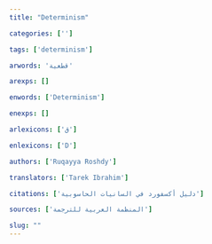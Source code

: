 ```yaml
---
title: "Determinism"

categories: ['']

tags: ['determinism']

arwords: 'قطعية'

arexps: []

enwords: ['Determinism']

enexps: []

arlexicons: ['ق']

enlexicons: ['D']

authors: ['Ruqayya Roshdy']

translators: ['Tarek Ibrahim']

citations: ['دليل أكسفورد في السانيات الحاسوبية']

sources: ['المنظمة العربية للترجمة']

slug: ""
---
```

